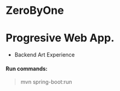 # ZeroByOne

# Progresive Web App.
- Backend Art Experience 


#### Run commands:
> mvn spring-boot:run
